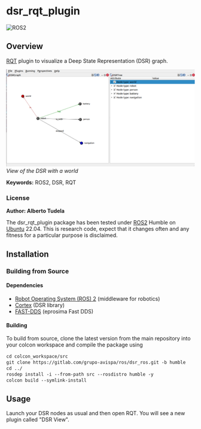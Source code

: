 # dsr_rqt_plugin

![ROS2](https://img.shields.io/badge/ros2-humble-blue?logo=ros&logoColor=white)

## Overview

[RQT] plugin to visualize a Deep State Representation (DSR) graph. 

![DSR View](doc/dsr_rqt.png)
*View of the DSR with a world*

**Keywords:** ROS2, DSR, RQT

### License

**Author: Alberto Tudela<br />**

The dsr_rqt_plugin package has been tested under [ROS2] Humble on [Ubuntu] 22.04. This is research code, expect that it changes often and any fitness for a particular purpose is disclaimed.

## Installation

### Building from Source

#### Dependencies

- [Robot Operating System (ROS) 2](https://docs.ros.org/en/humble/) (middleware for robotics)
- [Cortex](hhttps://github.com/robocomp/cortex) (DSR library)
- [FAST-DDS](https://github.com/eProsima/Fast-DDS) (eprosima Fast DDS)

#### Building

To build from source, clone the latest version from the main repository into your colcon workspace and compile the package using

	cd colcon_workspace/src
	git clone https://gitlab.com/grupo-avispa/ros/dsr_ros.git -b humble
	cd ../
	rosdep install -i --from-path src --rosdistro humble -y
	colcon build --symlink-install

## Usage

Launch your DSR nodes as usual and then open RQT. You will see a new plugin called "DSR View".


[Ubuntu]: https://ubuntu.com/
[ROS2]: https://docs.ros.org/en/humble/
[RQT]: https://github.com/ros-visualization/rqt
